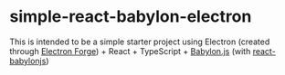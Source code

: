 # simple-react-babylon-electron

This is intended to be a simple starter project using Electron (created through [Electron Forge](https://www.electronforge.io/)) + React + TypeScript + [Babylon.js](https://github.com/BabylonJS/Babylon.js) (with [react-babylonjs](https://github.com/brianzinn/react-babylonjs))
